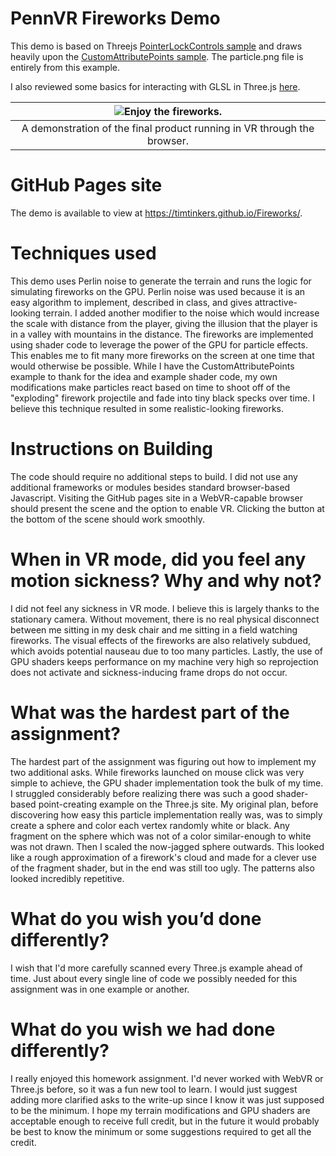 # PennVR Fireworks Demo

This demo is based on Threejs [PointerLockControls sample](https://threejs.org/examples/?q=pointer#misc_controls_pointerlock) and draws heavily upon the [CustomAttributePoints sample](https://threejs.org/examples/?q=point#webgl_custom_attributes_points). The particle.png file is entirely from this example.

I also reviewed some basics for interacting with GLSL in Three.js [here](https://aerotwist.com/tutorials/an-introduction-to-shaders-part-2/).

|![Enjoy the fireworks.](Media/fireworks_show.gif)|
|:-:|
|A demonstration of the final product running in VR through the browser.|

# GitHub Pages site

The demo is available to view at https://timtinkers.github.io/Fireworks/.

# Techniques used

This demo uses Perlin noise to generate the terrain and runs the logic for simulating fireworks on the GPU. Perlin noise was used because it is an easy algorithm to implement, described in class, and gives attractive-looking terrain. I added another modifier to the noise which would increase the scale with distance from the player, giving the illusion that the player is in a valley with mountains in the distance. The fireworks are implemented using shader code to leverage the power of the GPU for particle effects. This enables me to fit many more fireworks on the screen at one time that would otherwise be possible. While I have the CustomAttributePoints example to thank for the idea and example shader code, my own modifications make particles react based on time to shoot off of the "exploding" firework projectile and fade into tiny black specks over time. I believe this technique resulted in some realistic-looking fireworks.

# Instructions on Building

The code should require no additional steps to build. I did not use any additional frameworks or modules besides standard browser-based Javascript. Visiting the GitHub pages site in a WebVR-capable browser should present the scene and the option to enable VR. Clicking the button at the bottom of the scene should work smoothly.

# When in VR mode, did you feel any motion sickness? Why and why not?

I did not feel any sickness in VR mode. I believe this is largely thanks to the stationary camera. Without movement, there is no real physical disconnect between me sitting in my desk chair and me sitting in a field watching fireworks. The visual effects of the fireworks are also relatively subdued, which avoids potential nauseau due to too many particles. Lastly, the use of GPU shaders keeps performance on my machine very high so reprojection does not activate and sickness-inducing frame drops do not occur.

# What was the hardest part of the assignment?

The hardest part of the assignment was figuring out how to implement my two additional asks. While fireworks launched on mouse click was very simple to achieve, the GPU shader implementation took the bulk of my time. I struggled considerably before realizing there was such a good shader-based point-creating example on the Three.js site. My original plan, before discovering how easy this particle implementation really was, was to simply create a sphere and color each vertex randomly white or black. Any fragment on the sphere which was not of a color similar-enough to white was not drawn. Then I scaled the now-jagged sphere outwards. This looked like a rough approximation of a firework's cloud and made for a clever use of the fragment shader, but in the end was still too ugly. The patterns also looked incredibly repetitive.

# What do you wish you’d done differently?

I wish that I'd more carefully scanned every Three.js example ahead of time. Just about every single line of code we possibly needed for this assignment was in one example or another.

# What do you wish we had done differently?

I really enjoyed this homework assignment. I'd never worked with WebVR or Three.js before, so it was a fun new tool to learn. I would just suggest adding more clarified asks to the write-up since I know it was just supposed to be the minimum. I hope my terrain modifications and GPU shaders are acceptable enough to receive full credit, but in the future it would probably be best to know the minimum or some suggestions required to get all the credit.
